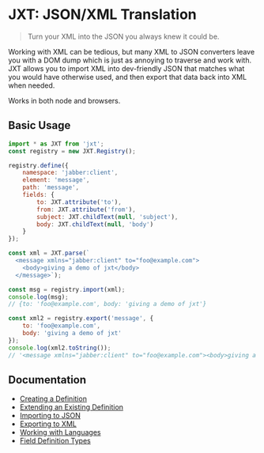 # JXT: JSON/XML Translation

> Turn your XML into the JSON you always knew it could be.

Working with XML can be tedious, but many XML to JSON converters leave you with a DOM dump which is just as annoying to traverse and work with. JXT allows you to import XML into dev-friendly JSON that matches what you would have otherwise used, and then export that data back into XML when needed.

Works in both node and browsers.

## Basic Usage

```js
import * as JXT from 'jxt';
const registry = new JXT.Registry();

registry.define({
    namespace: 'jabber:client',
    element: 'message',
    path: 'message',
    fields: {
        to: JXT.attribute('to'),
        from: JXT.attribute('from'),
        subject: JXT.childText(null, 'subject'),
        body: JXT.childText(null, 'body')
    }
});

const xml = JXT.parse(`
  <message xmlns="jabber:client" to="foo@example.com">
    <body>giving a demo of jxt</body>
  </message>`);

const msg = registry.import(xml);
console.log(msg);
// {to: 'foo@example.com', body: 'giving a demo of jxt'}

const xml2 = registry.export('message', {
    to: 'foo@example.com',
    body: 'giving a demo of jxt'
});
console.log(xml2.toString());
// '<message xmlns="jabber:client" to="foo@example.com"><body>giving a demo of jxt</body></message>'
```

## Documentation

-   [Creating a Definition](docs/Creating.md)
-   [Extending an Existing Definition](docs/Extending.md)
-   [Importing to JSON](docs/Importing.md)
-   [Exporting to XML](docs/Exporting.md)
-   [Working with Languages](docs/Language.md)
-   [Field Definition Types](docs/FieldTypes.md)
